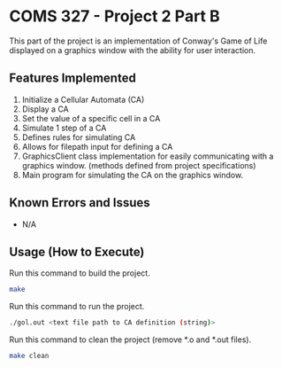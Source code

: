 # COMS 327 - Project 2 Part B
This part of the project is an implementation of Conway's Game of Life displayed on a graphics window with the ability for user interaction.

## Features Implemented

1. Initialize a Cellular Automata (CA)
2. Display a CA
3. Set the value of a specific cell in a CA
4. Simulate 1 step of a CA
6. Defines rules for simulating CA
7. Allows for filepath input for defining a CA
8. GraphicsClient class implementation for easily communicating with a graphics window. (methods defined from project specifications)
9. Main program for simulating the CA on the graphics window.

## Known Errors and Issues

- N/A

## Usage (How to Execute)

Run this command to build the project.
```sh
make
```
Run this command to run the project.
```sh
./gol.out <text file path to CA definition (string)>
```
Run this command to clean the project (remove *.o and *.out files).
```sh
make clean
```
